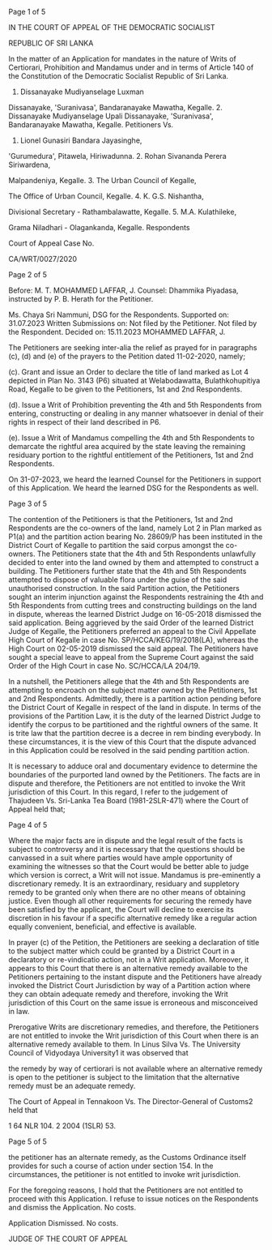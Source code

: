 Page 1 of 5

IN THE COURT OF APPEAL OF THE DEMOCRATIC SOCIALIST

REPUBLIC OF SRI LANKA

In the matter of an Application for mandates in the nature of Writs of Certiorari, Prohibition and Mandamus under and in terms of Article 140 of the Constitution of the Democratic Socialist Republic of Sri Lanka.

1. Dissanayake Mudiyanselage Luxman

Dissanayake, 'Suranivasa', Bandaranayake Mawatha, Kegalle. 2. Dissanayake Mudiyanselage Upali Dissanayake, 'Suranivasa', Bandaranayake Mawatha, Kegalle. Petitioners Vs.

1. Lionel Gunasiri Bandara Jayasinghe,

'Gurumedura', Pitawela, Hiriwadunna. 2. Rohan Sivananda Perera Siriwardena,

Malpandeniya, Kegalle. 3. The Urban Council of Kegalle,

The Office of Urban Council, Kegalle. 4. K. G.S. Nishantha,

Divisional Secretary - Rathambalawatte, Kegalle. 5. M.A. Kulathileke,

Grama Niladhari - Olagankanda, Kegalle. Respondents

Court of Appeal Case No.

CA/WRT/0027/2020

Page 2 of 5

Before: M. T. MOHAMMED LAFFAR, J. Counsel: Dhammika Piyadasa, instructed by P. B. Herath for the Petitioner.

Ms. Chaya Sri Nammuni, DSG for the Respondents. Supported on: 31.07.2023 Written Submissions on: Not filed by the Petitioner. Not filed by the Respondent. Decided on: 15.11.2023 MOHAMMED LAFFAR, J.

The Petitioners are seeking inter-alia the relief as prayed for in paragraphs (c), (d) and (e) of the prayers to the Petition dated 11-02-2020, namely;

(c). Grant and issue an Order to declare the title of land marked as Lot 4 depicted in Plan No. 3143 (P6) situated at Welabodawatta, Bulathkohupitiya Road, Kegalle to be given to the Petitioners, 1st and 2nd Respondents.

(d). Issue a Writ of Prohibition preventing the 4th and 5th Respondents from entering, constructing or dealing in any manner whatsoever in denial of their rights in respect of their land described in P6.

(e). Issue a Writ of Mandamus compelling the 4th and 5th Respondents to demarcate the rightful area acquired by the state leaving the remaining residuary portion to the rightful entitlement of the Petitioners, 1st and 2nd Respondents.

On 31-07-2023, we heard the learned Counsel for the Petitioners in support of this Application. We heard the learned DSG for the Respondents as well.

Page 3 of 5

The contention of the Petitioners is that the Petitioners, 1st and 2nd Respondents are the co-owners of the land, namely Lot 2 in Plan marked as P1(a) and the partition action bearing No. 28609/P has been instituted in the District Court of Kegalle to partition the said corpus amongst the co-owners. The Petitioners state that the 4th and 5th Respondents unlawfully decided to enter into the land owned by them and attempted to construct a building. The Petitioners further state that the 4th and 5th Respondents attempted to dispose of valuable flora under the guise of the said unauthorised construction. In the said Partition action, the Petitioners sought an interim injunction against the Respondents restraining the 4th and 5th Respondents from cutting trees and constructing buildings on the land in dispute, whereas the learned District Judge on 16-05-2018 dismissed the said application. Being aggrieved by the said Order of the learned District Judge of Kegalle, the Petitioners preferred an appeal to the Civil Appellate High Court of Kegalle in case No. SP/HCCA/KEG/19/2018(LA), whereas the High Court on 02-05-2019 dismissed the said appeal. The Petitioners have sought a special leave to appeal from the Supreme Court against the said Order of the High Court in case No. SC/HCCA/LA 204/19.

In a nutshell, the Petitioners allege that the 4th and 5th Respondents are attempting to encroach on the subject matter owned by the Petitioners, 1st and 2nd Respondents. Admittedly, there is a partition action pending before the District Court of Kegalle in respect of the land in dispute. In terms of the provisions of the Partition Law, it is the duty of the learned District Judge to identify the corpus to be partitioned and the rightful owners of the same. It is trite law that the partition decree is a decree in rem binding everybody. In these circumstances, it is the view of this Court that the dispute advanced in this Application could be resolved in the said pending partition action.

It is necessary to adduce oral and documentary evidence to determine the boundaries of the purported land owned by the Petitioners. The facts are in dispute and therefore, the Petitioners are not entitled to invoke the Writ jurisdiction of this Court. In this regard, I refer to the judgement of Thajudeen Vs. Sri-Lanka Tea Board (1981-2SLR-471) where the Court of Appeal held that;

Page 4 of 5

Where the major facts are in dispute and the legal result of the facts is subject to controversy and it is necessary that the questions should be canvassed in a suit where parties would have ample opportunity of examining the witnesses so that the Court would be better able to judge which version is correct, a Writ will not issue. Mandamus is pre-eminently a discretionary remedy. It is an extraordinary, residuary and suppletory remedy to be granted only when there are no other means of obtaining justice. Even though all other requirements for securing the remedy have been satisfied by the applicant, the Court will decline to exercise its discretion in his favour if a specific alternative remedy like a regular action equally convenient, beneficial, and effective is available.

In prayer (c) of the Petition, the Petitioners are seeking a declaration of title to the subject matter which could be granted by a District Court in a declaratory or re-vindicatio action, not in a Writ application. Moreover, it appears to this Court that there is an alternative remedy available to the Petitioners pertaining to the instant dispute and the Petitioners have already invoked the District Court Jurisdiction by way of a Partition action where they can obtain adequate remedy and therefore, invoking the Writ jurisdiction of this Court on the same issue is erroneous and misconceived in law.

Prerogative Writs are discretionary remedies, and therefore, the Petitioners are not entitled to invoke the Writ jurisdiction of this Court when there is an alternative remedy available to them. In Linus Silva Vs. The University Council of Vidyodaya University1 it was observed that

the remedy by way of certiorari is not available where an alternative remedy is open to the petitioner is subject to the limitation that the alternative remedy must be an adequate remedy.

The Court of Appeal in Tennakoon Vs. The Director-General of Customs2 held that

1 64 NLR 104. 2 2004 (1SLR) 53.

Page 5 of 5

the petitioner has an alternate remedy, as the Customs Ordinance itself provides for such a course of action under section 154. In the circumstances, the petitioner is not entitled to invoke writ jurisdiction.

For the foregoing reasons, I hold that the Petitioners are not entitled to proceed with this Application. I refuse to issue notices on the Respondents and dismiss the Application. No costs.

Application Dismissed. No costs.

JUDGE OF THE COURT OF APPEAL